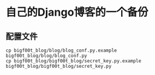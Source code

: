 # 自己的Django博客的一个备份

## 配置文件

```
cp bigf00t_blog/blog/blog_conf.py.example bigf00t_blog/blog/blog_conf.py
cp bigf00t_blog/bigf00t_blog/secret_key.py.example bigf00t_blog/bigf00t_blog/secret_key.py
```